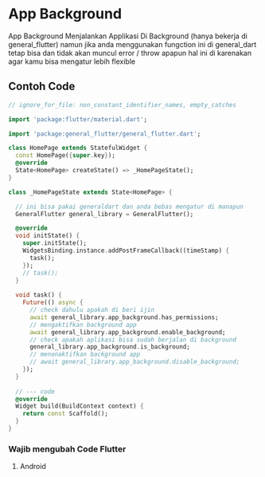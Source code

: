 # App Background

App Background Menjalankan Applikasi Di Background (hanya bekerja di general_flutter) namun jika anda menggunakan fungction ini di general_dart tetap bisa dan tidak akan muncul error / throw apapun hal ini di karenakan agar kamu bisa mengatur lebih flexible 

## Contoh Code

```dart
// ignore_for_file: non_constant_identifier_names, empty_catches

import 'package:flutter/material.dart';

import 'package:general_flutter/general_flutter.dart';

class HomePage extends StatefulWidget {
  const HomePage({super.key});
  @override
  State<HomePage> createState() => _HomePageState();
}

class _HomePageState extends State<HomePage> {

  // ini bisa pakai generaldart dan anda bebas mengatur di manapun
  GeneralFlutter general_library = GeneralFlutter();

  @override
  void initState() {
    super.initState();
    WidgetsBinding.instance.addPostFrameCallback((timeStamp) {
      task();
    });
    // task();
  }
  
  void task() {
    Future(() async {
      // check dahulu apakah di beri ijin
      await general_library.app_background.has_permissions;
      // mengaktifkan background app
      await general_library.app_background.enable_background;
      // check apakah aplikasi bisa sudah berjalan di background
      general_library.app_background.is_background;
      // menonaktifkan background app
      // await general_library.app_background.disable_background;
    });
  }
  
  // --- code
  @override
  Widget build(BuildContext context) {
    return const Scaffold();
  }
}

```


### Wajib mengubah Code Flutter

1. Android

